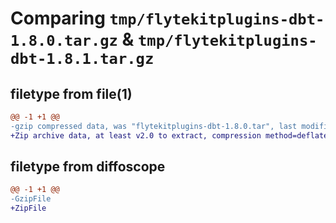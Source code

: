 # Comparing `tmp/flytekitplugins-dbt-1.8.0.tar.gz` & `tmp/flytekitplugins-dbt-1.8.1.tar.gz`

## filetype from file(1)

```diff
@@ -1 +1 @@
-gzip compressed data, was "flytekitplugins-dbt-1.8.0.tar", last modified: Tue Jul 11 22:07:15 2023, max compression
+Zip archive data, at least v2.0 to extract, compression method=deflate
```

## filetype from diffoscope

```diff
@@ -1 +1 @@
-GzipFile
+ZipFile
```

